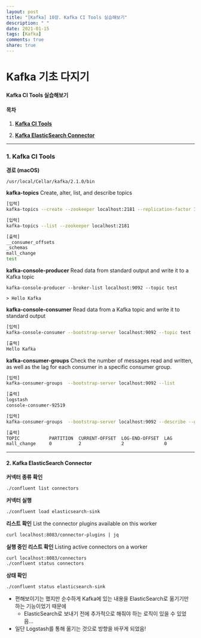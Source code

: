 ```yaml
---
layout: post
title: "[Kafka] 10장. Kafka CI Tools 실습해보기"
description: " "
date: 2021-01-15
tags: [Kafka]
comments: true
share: true
---
```


# Kafka 기초 다지기

#### Kafka CI Tools 실습해보기

#### **목차**

1. [**Kafka CI Tools**](#1-Kafka-CI-Tools)

2. [**Kafka ElasticSearch Connector**](#-2-Kakfa_ElasticSearch_Connector)

    



___

### 1. Kafka CI Tools

**경로 (macOS)**

`/usr/local/Cellar/kafka/2.1.0/bin`



**kafka-topics**
Create, alter, list, and describe topics

```sh
[입력]
kafka-topics --create --zookeeper localhost:2181 --replication-factor 1 --partitions 1 --topic test

[입력]
kafka-topics --list --zookeeper localhost:2181

[출력]
__consumer_offsets
_schemas
mall_change
test
```



**kafka-console-producer**
Read data from standard output and write it to a Kafka topic

```
kafka-console-producer --broker-list localhost:9092 --topic test

> Hello Kafka
```



**kafka-console-consumer**
Read data from a Kafka topic and write it to standard output

```sh
[입력]
kafka-console-consumer --bootstrap-server localhost:9092 --topic test --from-beginning

[출력]
Hello Kafka
```



**kafka-consumer-groups**
Check the number of messages read and written, 
as well as the lag for each consumer in a specific consumer group.

```sh
[입력]
kafka-consumer-groups  --bootstrap-server localhost:9092 --list

[출력]
logstash
console-consumer-92519
```

```sh
[입력]
kafka-consumer-groups  --bootstrap-server localhost:9092 --describe --group logstash

[출력]
TOPIC           PARTITION  CURRENT-OFFSET  LOG-END-OFFSET  LAG             CONSUMER-ID                                     HOST            CLIENT-ID
mall_change     0          2               2               0               logstash-0-c1d2cf12-8efe-47cd-8dfb-8d51b4f54e53 /127.0.0.1      logstash-0
```



___

#### 2. Kafka ElasticSearch Connector

**커넥터 종류 확인**

```
./confluent list connectors
```

**커넥터 실행**

```
./confluent load elasticsearch-sink
```

**리스트 확인**
List the connector plugins available on this worker

```
curl localhost:8083/connector-plugins | jq
```

**실행 중인 리스트 확인**
Listing active connectors on a worker

```
curl localhost:8083/connectors
./confluent status connectors
```

**상태 확인**

```
./confluent status elasticsearch-sink
```



- 편해보이기는 했지만 순수하게 Kafka에 있는 내용을 ElasticSearch로 옮기기만 하는 기능이었기 때문에
  - ElasticSearch로 보내기 전에 추가적으로 해줘야 하는 로직이 있을 수 있었음...
- 일단 Logstash를 통해 옮기는 것으로 방향을 바꾸게 되었음!
